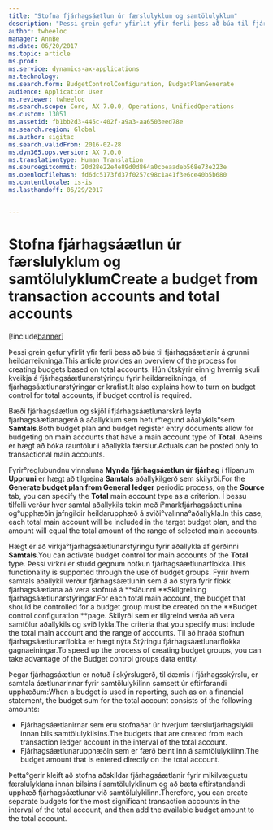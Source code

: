 ```yaml
---
title: "Stofna fjárhagsáætlun úr færslulyklum og samtölulyklum"
description: "Þessi grein gefur yfirlit yfir ferli þess að búa til fjárhagsáætlanir á grunni heildarreikninga. Hún útskýrir einnig hvernig skuli kveikja á fjárhagsáætlunarstýringu fyrir heildarreikninga, ef fjárhagsáætlunarstýringar er krafist."
author: twheeloc
manager: AnnBe
ms.date: 06/20/2017
ms.topic: article
ms.prod: 
ms.service: dynamics-ax-applications
ms.technology: 
ms.search.form: BudgetControlConfiguration, BudgetPlanGenerate
audience: Application User
ms.reviewer: twheeloc
ms.search.scope: Core, AX 7.0.0, Operations, UnifiedOperations
ms.custom: 13051
ms.assetid: fb1bb2d3-445c-402f-a9a3-aa6503eed78e
ms.search.region: Global
ms.author: sigitac
ms.search.validFrom: 2016-02-28
ms.dyn365.ops.version: AX 7.0.0
ms.translationtype: Human Translation
ms.sourcegitcommit: 20d28e22e4e89d0d864a0cbeaadeb568e73e223e
ms.openlocfilehash: fd6dc5173fd37f0257c98c1a41f3e6ce40b5b680
ms.contentlocale: is-is
ms.lasthandoff: 06/29/2017


---
```


# <a name="create-a-budget-from-transaction-accounts-and-total-accounts"></a><span data-ttu-id="92601-104">Stofna fjárhagsáætlun úr færslulyklum og samtölulyklum</span><span class="sxs-lookup"><span data-stu-id="92601-104">Create a budget from transaction accounts and total accounts</span></span>

[!include[banner](../includes/banner.md)]


<span data-ttu-id="92601-105">Þessi grein gefur yfirlit yfir ferli þess að búa til fjárhagsáætlanir á grunni heildarreikninga.</span><span class="sxs-lookup"><span data-stu-id="92601-105">This article provides an overview of the process for creating budgets based on total accounts.</span></span> <span data-ttu-id="92601-106">Hún útskýrir einnig hvernig skuli kveikja á fjárhagsáætlunarstýringu fyrir heildarreikninga, ef fjárhagsáætlunarstýringar er krafist.</span><span class="sxs-lookup"><span data-stu-id="92601-106">It also explains how to turn on budget control for total accounts, if budget control is required.</span></span>

<span data-ttu-id="92601-107">Bæði fjárhagsáætlun og skjöl í fjárhagsáætlunarskrá leyfa fjárhagsáætlanagerð á aðallyklum sem hefur°tegund aðallykils°sem **Samtals**.</span><span class="sxs-lookup"><span data-stu-id="92601-107">Both budget plan and budget register entry documents allow for budgeting on main accounts that have a main account type of **Total**.</span></span> <span data-ttu-id="92601-108">Aðeins er hægt að bóka rauntölur í aðallykla færslur.</span><span class="sxs-lookup"><span data-stu-id="92601-108">Actuals can be posted only to transactional main accounts.</span></span> 

<span data-ttu-id="92601-109">Fyrir°reglubundnu vinnsluna **Mynda fjárhagsáætlun úr fjárhag** í flipanum **Uppruni** er hægt að tilgreina **Samtals** aðallykilgerð sem skilyrði.</span><span class="sxs-lookup"><span data-stu-id="92601-109">For the **Generate budget plan from General ledger** periodic process, on the **Source** tab, you can specify the **Total** main account type as a criterion.</span></span> <span data-ttu-id="92601-110">Í þessu tilfelli verður hver samtal aðallykils tekin með í°markfjárhagsáætlunina og°upphæðin jafngildir heildarupphæð á sviði°valinna°aðallykla.</span><span class="sxs-lookup"><span data-stu-id="92601-110">In this case, each total main account will be included in the target budget plan, and the amount will equal the total amount of the range of selected main accounts.</span></span> 

<span data-ttu-id="92601-111">Hægt er að virkja°fjárhagsáætlunarstýringu fyrir aðallykla af gerðinni **Samtals**.</span><span class="sxs-lookup"><span data-stu-id="92601-111">You can activate budget control for main accounts of the **Total** type.</span></span> <span data-ttu-id="92601-112">Þessi virkni er studd gegnum notkun fjárhagsáætlunarflokka.</span><span class="sxs-lookup"><span data-stu-id="92601-112">This functionality is supported through the use of budget groups.</span></span> <span data-ttu-id="92601-113">Fyrir hvern samtals aðallykil verður fjárhagsáætlunin sem á að stýra fyrir flokk fjárhagsáætlana að vera stofnuð á **síðunni **Skilgreining fjárhagsáætlunarstýringar.</span><span class="sxs-lookup"><span data-stu-id="92601-113">For each total main account, the budget that should be controlled for a budget group must be created on the **Budget control configuration **page.</span></span> <span data-ttu-id="92601-114">Skilyrði sem er tilgreind verða að vera samtölur aðallykils og svið lykla.</span><span class="sxs-lookup"><span data-stu-id="92601-114">The criteria that you specify must include the total main account and the range of accounts.</span></span> <span data-ttu-id="92601-115">Til að hraða stofnun fjárhagsáætlunarflokka er hægt nýta Stýringu fjárhagsáætlunarflokka gagnaeiningar.</span><span class="sxs-lookup"><span data-stu-id="92601-115">To speed up the process of creating budget groups, you can take advantage of the Budget control groups data entity.</span></span> 

<span data-ttu-id="92601-116">Þegar fjárhagsáætlun er notuð í skýrslugerð, til dæmis í fjárhagsskýrslu, er samtala áætlunarinnar fyrir samtölulykilinn samsett úr eftirfarandi upphæðum:</span><span class="sxs-lookup"><span data-stu-id="92601-116">When a budget is used in reporting, such as on a financial statement, the budget sum for the total account consists of the following amounts:</span></span>

-   <span data-ttu-id="92601-117">Fjárhagsáætlanirnar sem eru stofnaðar úr hverjum færslufjárhagslykli innan bils samtölulykilsins.</span><span class="sxs-lookup"><span data-stu-id="92601-117">The budgets that are created from each transaction ledger account in the interval of the total account.</span></span>
-   <span data-ttu-id="92601-118">Fjárhagsáætlunarupphæðin sem er færð beint inn á samtölulykilinn.</span><span class="sxs-lookup"><span data-stu-id="92601-118">The budget amount that is entered directly on the total account.</span></span>

<span data-ttu-id="92601-119">Þetta°gerir kleift að stofna aðskildar fjárhagsáætlanir fyrir mikilvægustu færslulyklana innan bilsins í samtölulyklinum og að bæta eftirstandandi upphæð fjárhagsáætlunar við samtölulykilinn.</span><span class="sxs-lookup"><span data-stu-id="92601-119">Therefore, you can create separate budgets for the most significant transaction accounts in the interval of the total account, and then add the available budget amount to the total account.</span></span>




